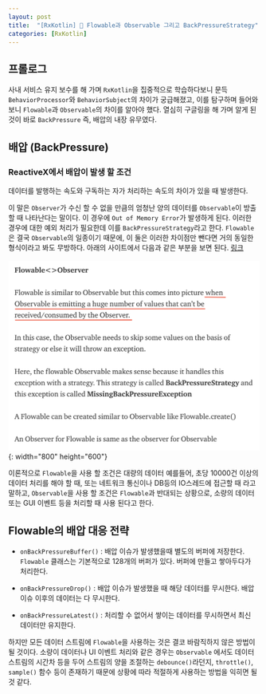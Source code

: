 ```yaml
---
layout: post
title:  "[RxKotlin] 🌊 Flowable과 Observable 그리고 BackPressureStrategy"
categories: [RxKotlin]
---
```


## 프롤로그
사내 서비스 유지 보수를 해 가며 `RxKotlin`을 집중적으로 학습하다보니 문득 `BehaviorProcessor`와 `BehaviorSubject`의 차이가 궁급해졌고, 이를 탐구하며 들어와보니 `Flowable`과 `Observable`의 차이를 알아야 했다. 열심히 구글링을 해 가며 알게 된 것이 바로 `BackPressure` 즉, 배압의 내장 유무였다.

## 배압 (BackPressure)
### ReactiveX에서 배압이 발생 할 조건 ###
데이터를 발행하는 속도와 구독하는 자가 처리하는 속도의 차이가 있을 때 발생한다.

이 말은 `Observer`가 수신 할 수 없을 만큼의 엄청난 양의 데이터를 `Observable`이 방출 할 때 나타난다는 말이다. 이 경우에 `Out of Memory Error`가 발생하게 된다.
이러한 경우에 대한 예외 처리가 필요한데 이를 `BackPressureStrategy`라고 한다. `Flowable`은 결국 `Observable`의 일종이기 때문에, 이 둘은 이러한 차이점만 뺀다면 거의 동일한 형식이라고 봐도 무방하다. 아래의 사이트에서 다음과 같은 부분을 보면 된다. 
 [링크](https://medium.com/mindorks/rxjava-types-of-observables-404d75605e35)<br><br>
![backpressure](/img/09-15-backpressure/backpressure.png){: width="800" height="600"}

이론적으로 `Flowable`을 사용 할 조건은 대량의 데이터 예를들어, 초당 10000건 이상의 데이터 처리를 해야 할 때, 또는 네트워크 통신이나 DB등의 IO스레드에 접근할 때 라고 말하고, `Observable`을 사용 할 조건은 `Flowable`과 반대되는 상황으로, 소량의 데이터 또는 GUI 이벤트 등을 처리할 때 사용 된다고 한다.

## Flowable의 배압 대응 전략
 - `onBackPressureBuffer()` : 배압 이슈가 발생했을때 별도의 버퍼에 저장한다.<br>
    `Flowable` 클래스는 기본적으로 128개의 버퍼가 있다. 버퍼에 만들고 쌓아두다가 처리한다.

 - `onBackPressureDrop()` : 배압 이슈가 발생했을 때 해당 데이터를 무시한다. 배압 이슈 이후의 데이터는 다 무시한다.

 - `onBackPressureLatest()` : 처리할 수 없어서 쌓이는 데이터를 무시하면서 최신 데이터만 유지한다.

하지만 모든 데이터 스트림에 `Flowable`을 사용하는 것은 결코 바람직하지 않은 방법이 될 것이다. 소량이 데이터나 UI 이벤트 처리와 같은 경우는 `Observable` 에서도 데이터 스트림의 시간차 등을 두어 스트림의 양을 조절하는 `debounce()`라던지, `throttle()`, `sample()` 함수 등이 존재하기 때문에 상황에 따라 적절하게 사용하는 방법을 익히면 될 것 같다.